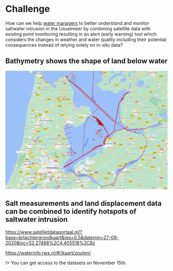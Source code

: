 # Challenge

How can we help <ins>water managers</ins> to better understand and monitor saltwater intrusion in the IJsselmeer by combining satellite data with existing point monitoring resulting in an alert (early warning) tool which considers the changes in weather and water quality including their potential consequences instead of relying solely on in-situ data?


## Bathymetry shows the shape of land below water

<img width="auto" src="https://raw.githubusercontent.com/Hackathon-for-Good/H4G_Hague_4thEdition/main/remote%20sensing%20for%20water%20salinity/qgis-bin_FHno26cE2E.png"> 


## Salt measurements and land displacement data can be combined to identify hotspots of saltwater intrusion

https://www.satellietdataportaal.nl/?base=brtachtergrondkaart&res=0.5&datemin=27-09-2020&loc=52.27488%2C4.405518%2C8z

https://waterinfo.rws.nl/#!/kaart/zouten/


!> You can get access to the datasets on November 15th. 
